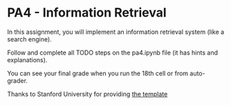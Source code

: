 # PA4 - Information Retrieval

In this assignment, you will implement an information retrieval system (like a search engine).

Follow and complete all TODO steps on the pa4.ipynb file (it has hints and explanations).

You can see your final grade when you run the 18th cell or from auto-grader.

Thanks to Stanford University for providing [the template](https://github.com/cs124/pa4-information-retrieval)